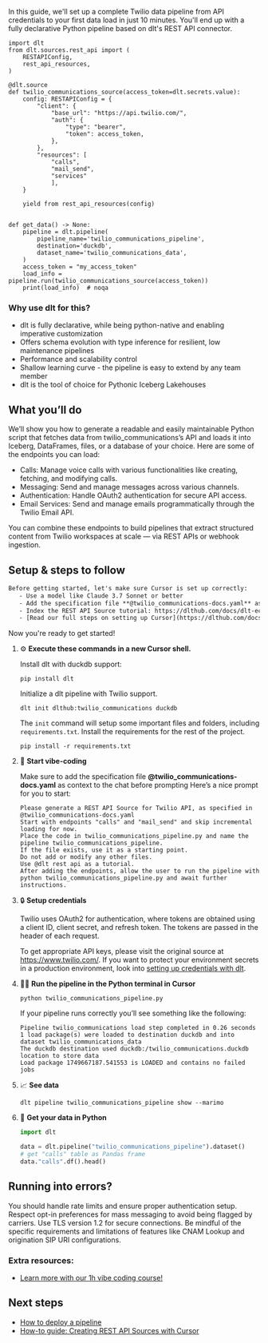 In this guide, we'll set up a complete Twilio data pipeline from API credentials to your first data load in just 10 minutes. You'll end up with a fully declarative Python pipeline based on dlt's REST API connector.

```python-outcome
import dlt
from dlt.sources.rest_api import (
    RESTAPIConfig,
    rest_api_resources,
)

@dlt.source
def twilio_communications_source(access_token=dlt.secrets.value):
    config: RESTAPIConfig = {
        "client": {
            "base_url": "https://api.twilio.com/",
            "auth": {
                "type": "bearer",
                "token": access_token,
            },
        },
        "resources": [
            "calls",
            "mail_send",
            "services"
            ],
    }

    yield from rest_api_resources(config)


def get_data() -> None:
    pipeline = dlt.pipeline(
        pipeline_name='twilio_communications_pipeline',
        destination='duckdb',
        dataset_name='twilio_communications_data', 
    )
    access_token = "my_access_token"
    load_info = pipeline.run(twilio_communications_source(access_token))
    print(load_info)  # noqa
```

### Why use dlt for this?

- dlt is fully declarative, while being python-native and enabling imperative customization
- Offers schema evolution with type inference for resilient, low maintenance pipelines
- Performance and scalability control
- Shallow learning curve - the pipeline is easy to extend by any team member
- dlt is the tool of choice for Pythonic Iceberg Lakehouses

## What you’ll do

We’ll show you how to generate a readable and easily maintainable Python script that fetches data from twilio_communications’s API and loads it into Iceberg, DataFrames, files, or a database of your choice. Here are some of the endpoints you can load:

- Calls: Manage voice calls with various functionalities like creating, fetching, and modifying calls.
- Messaging: Send and manage messages across various channels.
- Authentication: Handle OAuth2 authentication for secure API access.
- Email Services: Send and manage emails programmatically through the Twilio Email API.

You can combine these endpoints to build pipelines that extract structured content from Twilio workspaces at scale — via REST APIs or webhook ingestion.

## Setup & steps to follow

```default
Before getting started, let's make sure Cursor is set up correctly:
   - Use a model like Claude 3.7 Sonnet or better
   - Add the specification file **@twilio_communications-docs.yaml** as context
   - Index the REST API Source tutorial: https://dlthub.com/docs/dlt-ecosystem/verified-sources/rest_api/ and add it to context as **@dlt rest api**
   - [Read our full steps on setting up Cursor](https://dlthub.com/docs/dlt-ecosystem/llm-tooling/cursor-restapi#23-configuring-cursor-with-documentation)
```

Now you're ready to get started! 

1. ⚙️ **Execute these commands in a new Cursor shell.**
    
    Install dlt with duckdb support:
    ```shell
    pip install dlt
    ```

    Initialize a dlt pipeline with Twilio support.
    ```shell
    dlt init dlthub:twilio_communications duckdb
    ```

    The `init` command will setup some important files and folders, including `requirements.txt`. Install the requirements for the rest of the project.
    ```shell
    pip install -r requirements.txt
    ```
    
2. 🤠 **Start vibe-coding**
    
    Make sure to add the specification file **@twilio_communications-docs.yaml** as context to the chat before prompting
    Here’s a nice prompt for you to start: 
    
    ```prompt
    Please generate a REST API Source for Twilio API, as specified in @twilio_communications-docs.yaml 
    Start with endpoints "calls" and "mail_send" and skip incremental loading for now. 
    Place the code in twilio_communications_pipeline.py and name the pipeline twilio_communications_pipeline. 
    If the file exists, use it as a starting point. 
    Do not add or modify any other files. 
    Use @dlt rest api as a tutorial. 
    After adding the endpoints, allow the user to run the pipeline with python twilio_communications_pipeline.py and await further instructions.
    ```

    
3. 🔒 **Setup credentials** 
    
    Twilio uses OAuth2 for authentication, where tokens are obtained using a client ID, client secret, and refresh token. The tokens are passed in the header of each request.
    
    To get appropriate API keys, please visit the original source at https://www.twilio.com/.
    If you want to protect your environment secrets in a production environment, look into [setting up credentials with dlt](https://dlthub.com/docs/walkthroughs/add_credentials).
    
4. 🏃‍♀️ **Run the pipeline in the Python terminal in Cursor**
    
    ```shell
    python twilio_communications_pipeline.py
    ```
    
    If your pipeline runs correctly you’ll see something like the following:
    
    ```shell
    Pipeline twilio_communications load step completed in 0.26 seconds
    1 load package(s) were loaded to destination duckdb and into dataset twilio_communications_data
    The duckdb destination used duckdb:/twilio_communications.duckdb location to store data
    Load package 1749667187.541553 is LOADED and contains no failed jobs
    ```
    
5. 📈 **See data**
    
    ```shell
    dlt pipeline twilio_communications_pipeline show --marimo
    ```
    
6. 🐍 **Get your data in Python**
    
    ```python
    import dlt

   data = dlt.pipeline("twilio_communications_pipeline").dataset()
   # get "calls" table as Pandas frame
   data."calls".df().head()
    ```

## Running into errors?

You should handle rate limits and ensure proper authentication setup. Respect opt-in preferences for mass messaging to avoid being flagged by carriers. Use TLS version 1.2 for secure connections. Be mindful of the specific requirements and limitations of features like CNAM Lookup and origination SIP URI configurations.

### Extra resources:

- [Learn more with our 1h vibe coding course!](https://www.youtube.com/watch?v=GGid70rnJuM)

## Next steps

- [How to deploy a pipeline](https://dlthub.com/docs/walkthroughs/deploy-a-pipeline)
- [How-to guide: Creating REST API Sources with Cursor](https://dlthub.com/docs/dlt-ecosystem/llm-tooling/cursor-restapi)